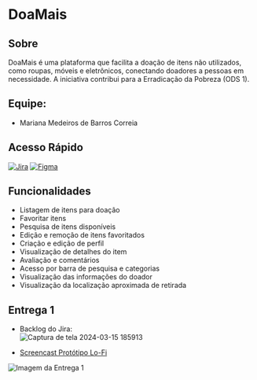 # DoaMais

## Sobre
DoaMais é uma plataforma que facilita a doação de itens não utilizados, como roupas, móveis e eletrônicos, conectando doadores a pessoas em necessidade. A iniciativa contribui para a Erradicação da Pobreza (ODS 1).

## Equipe:
- Mariana Medeiros de Barros Correia

## Acesso Rápido

[![Jira](https://img.shields.io/badge/Jira-Access-blue?logo=jira)](https://mmbc.atlassian.net/jira/software/projects/DOA/boards/1)
[![Figma](https://img.shields.io/badge/Figma-Design-f24e1e?logo=figma)](https://www.figma.com/file/3xpkRtr3yYBWKGcrymAvKm/Doa%2B?type=design&node-id=0-1&mode=design&t=cGJXWJcvnYpWctTf-0)

## Funcionalidades

- Listagem de itens para doação
- Favoritar itens
- Pesquisa de itens disponíveis
- Edição e remoção de itens favoritados
- Criação e edição de perfil
- Visualização de detalhes do item
- Avaliação e comentários
- Acesso por barra de pesquisa e categorias
- Visualização das informações do doador
- Visualização da localização aproximada de retirada

## Entrega 1

- Backlog do Jira:  
  ![Captura de tela 2024-03-15 185913](https://github.com/marimmbc/doamais/assets/84236149/7414220f-ed44-404f-acee-920ac30ebad3)

- [Screencast Protótipo Lo-Fi](https://youtu.be/8EqemuuyNWM)

![Imagem da Entrega 1](https://github.com/marimmbc/doamais/assets/84236149/b232b626-65b2-41f6-9d06-ce0fdd17fa9a)
